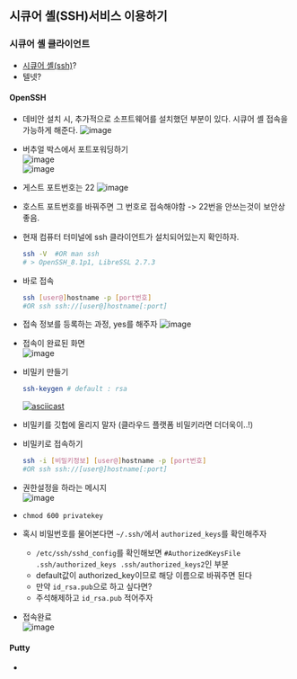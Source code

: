 ## 시큐어 셸(SSH)서비스 이용하기
### **시큐어 셸 클라이언트**
- [시큐어 셸(ssh)](https://hoseong511.github.io/CS/OS/ssh)?
- 텔넷?
#### **OpenSSH**
- 데비안 설치 시, 추가적으로 소프트웨어를 설치했던 부분이 있다. 시큐어 셸 접속을 가능하게 해준다.
	![image](https://user-images.githubusercontent.com/62678380/145525960-874b449d-39dd-4795-91e5-192d397e4035.png)
- 버추얼 박스에서 포트포워딩하기   
	![image](https://user-images.githubusercontent.com/62678380/145710862-726c9baa-e84d-4643-9d1b-f0b084e17d40.png)   
	![image](https://user-images.githubusercontent.com/62678380/145710924-3fc0095b-c952-409d-b9b9-62db1bf76635.png)   
- 게스트 포트번호는 22 
	![image](https://user-images.githubusercontent.com/62678380/145711154-58d79b57-e52c-4c4e-a0bf-1c24d109ed3e.png)
- 호스트 포트번호를 바꿔주면 그 번호로 접속해야함 -> 22번을 안쓰는것이 보안상 좋음.
- 현재 컴퓨터 터미널에 ssh 클라이언트가 설치되어있는지 확인하자.   
	```sh
	ssh -V	#OR man ssh
	# > OpenSSH_8.1p1, LibreSSL 2.7.3
	```
- 바로 접속
	```sh
	ssh [user@]hostname -p [port번호]
	#OR ssh ssh://[user@]hostname[:port]
	```   

- 접속 정보를 등록하는 과정, yes를 해주자
	![image](https://user-images.githubusercontent.com/62678380/145711358-3b12824f-da90-4c69-8d61-47061a490a01.png)

- 접속이 완료된 화면   
	![image](https://user-images.githubusercontent.com/62678380/145711538-68792152-12ce-4033-969a-1b27bf247dd8.png)

- 비밀키 만들기
	```sh
	ssh-keygen # default : rsa
	```
	[![asciicast](https://asciinema.org/a/XjjtIw7eCr78zaCmPprElhZWt.svg)](https://asciinema.org/a/XjjtIw7eCr78zaCmPprElhZWt)
- 비밀키를 깃헙에 올리지 말자 (클라우드 플랫폼 비밀키라면 더더욱이..!)
- 비밀키로 접속하기   
	```sh
	ssh -i [비밀키정보] [user@]hostname -p [port번호]
	#OR ssh ssh://[user@]hostname[:port]
	```   
- 권한설정을 하라는 메시지   
	![image](https://user-images.githubusercontent.com/62678380/145712275-57519ae5-2228-4af4-86bd-32aceef66e46.png)
- `chmod 600 privatekey`
- 혹시 비밀번호를 물어본다면 `~/.ssh/`에서 `authorized_keys`를 확인해주자 
	- `/etc/ssh/sshd_config`를 확인해보면 `#AuthorizedKeysFile	.ssh/authorized_keys .ssh/authorized_keys2`인 부분
	- default값이 authorized_key이므로 해당 이름으로 바꿔주면 된다
	- 만약 `id_rsa.pub`으로 하고 싶다면?
	- 주석해제하고 `id_rsa.pub` 적어주자
- 접속완료   
	![image](https://user-images.githubusercontent.com/62678380/145712564-89e55f38-508c-4e12-af1d-821225790eb9.png)

#### **Putty**
- 